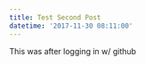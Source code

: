 ```yaml
---
title: Test Second Post
datetime: '2017-11-30 08:11:00'
---
```

This was after logging in w/ github
